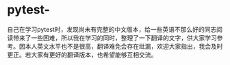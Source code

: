 # pytest-
自己在学习pytest时，发现尚未有完整的中文版本，给一些英语不那么好的同志阅读带来了一些困难，所以我在学习的同时，整理了一下翻译的文字，供大家学习参考。因本人英文水平也不是很高，翻译难免会存在纰漏，欢迎大家指出，我会及时更正。若大家有更好的翻译版本，也希望能够互相交流。
